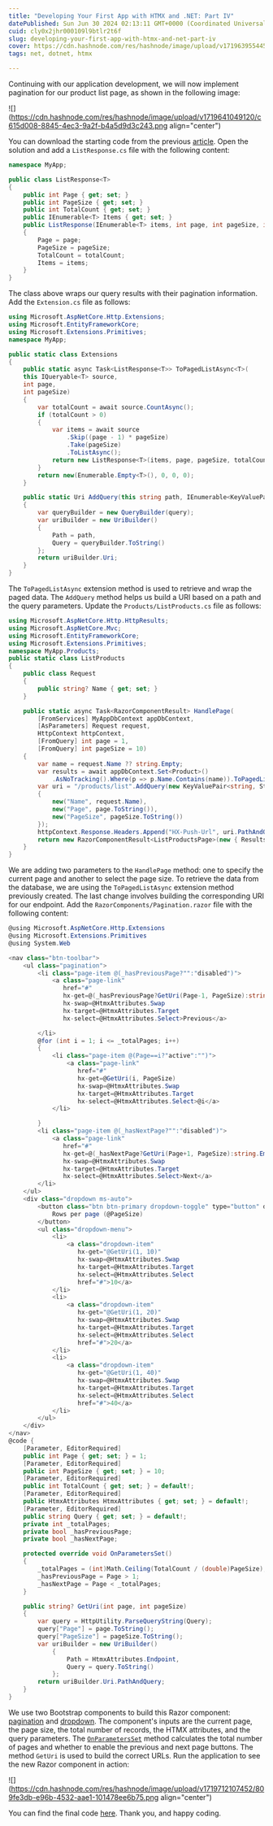 ```yaml
---
title: "Developing Your First App with HTMX and .NET: Part IV"
datePublished: Sun Jun 30 2024 02:13:11 GMT+0000 (Coordinated Universal Time)
cuid: cly0x2jhr000109l9btlr2t6f
slug: developing-your-first-app-with-htmx-and-net-part-iv
cover: https://cdn.hashnode.com/res/hashnode/image/upload/v1719639554459/6cb66419-a03c-424f-b0a7-3a1660a5933e.png
tags: net, dotnet, htmx

---
```


Continuing with our application development, we will now implement pagination for our product list page, as shown in the following image:

![](https://cdn.hashnode.com/res/hashnode/image/upload/v1719641049120/c615d008-8845-4ec3-9a2f-b4a5d9d3c243.png align="center")

You can download the starting code from the previous [article](https://blog.raulnq.com/developing-your-first-app-with-htmx-and-net-part-iii). Open the solution and add a `ListResponse.cs` file with the following content:

```csharp
namespace MyApp;

public class ListResponse<T>
{
    public int Page { get; set; }
    public int PageSize { get; set; }
    public int TotalCount { get; set; }
    public IEnumerable<T> Items { get; set; }
    public ListResponse(IEnumerable<T> items, int page, int pageSize, int totalCount)
    {
        Page = page;
        PageSize = pageSize;
        TotalCount = totalCount;
        Items = items;
    }
}
```

The class above wraps our query results with their pagination information. Add the `Extension.cs` file as follows:

```csharp
using Microsoft.AspNetCore.Http.Extensions;
using Microsoft.EntityFrameworkCore;
using Microsoft.Extensions.Primitives;
namespace MyApp;

public static class Extensions
{
    public static async Task<ListResponse<T>> ToPagedListAsync<T>(
    this IQueryable<T> source,
    int page,
    int pageSize)
    {
        var totalCount = await source.CountAsync();
        if (totalCount > 0)
        {
            var items = await source
                .Skip((page - 1) * pageSize)
                .Take(pageSize)
                .ToListAsync();
            return new ListResponse<T>(items, page, pageSize, totalCount);
        }
        return new(Enumerable.Empty<T>(), 0, 0, 0);
    }

    public static Uri AddQuery(this string path, IEnumerable<KeyValuePair<string, StringValues>> query)
    {
        var queryBuilder = new QueryBuilder(query);
        var uriBuilder = new UriBuilder()
        {
            Path = path,
            Query = queryBuilder.ToString()
        };
        return uriBuilder.Uri;
    }
}
```

The `ToPagedListAsync` extension method is used to retrieve and wrap the paged data. The `AddQuery` method helps us build a URI based on a path and the query parameters. Update the `Products/ListProducts.cs` file as follows:

```csharp
using Microsoft.AspNetCore.Http.HttpResults;
using Microsoft.AspNetCore.Mvc;
using Microsoft.EntityFrameworkCore;
using Microsoft.Extensions.Primitives;
namespace MyApp.Products;
public static class ListProducts
{
    public class Request
    {
        public string? Name { get; set; }
    }

    public static async Task<RazorComponentResult> HandlePage(
        [FromServices] MyAppDbContext appDbContext,
        [AsParameters] Request request,
        HttpContext httpContext,
        [FromQuery] int page = 1,
        [FromQuery] int pageSize = 10)
    {
        var name = request.Name ?? string.Empty;
        var results = await appDbContext.Set<Product>()
            .AsNoTracking().Where(p => p.Name.Contains(name)).ToPagedListAsync(page, pageSize);
        var uri = "/products/list".AddQuery(new KeyValuePair<string, StringValues>[]
        {
            new("Name", request.Name),
            new("Page", page.ToString()),
            new("PageSize", pageSize.ToString())
        });
        httpContext.Response.Headers.Append("HX-Push-Url", uri.PathAndQuery);
        return new RazorComponentResult<ListProductsPage>(new { Results = results, Query = uri.Query });
    }
}
```

We are adding two parameters to the `HandlePage` method: one to specify the current page and another to select the page size. To retrieve the data from the database, we are using the `ToPagedListAsync` extension method previously created. The last change involves building the corresponding URI for our endpoint. Add the `RazorComponents/Pagination.razor` file with the following content:

```csharp
@using Microsoft.AspNetCore.Http.Extensions
@using Microsoft.Extensions.Primitives
@using System.Web

<nav class="btn-toolbar">
    <ul class="pagination">
        <li class="page-item @(_hasPreviousPage?"":"disabled")">
            <a class="page-link"
               href="#"
               hx-get=@(_hasPreviousPage?GetUri(Page-1, PageSize):string.Empty)
               hx-swap=@HtmxAttributes.Swap
               hx-target=@HtmxAttributes.Target
               hx-select=@HtmxAttributes.Select>Previous</a>

        </li>
        @for (int i = 1; i <= _totalPages; i++)
        {
            <li class="page-item @(Page==i?"active":"")">
                <a class="page-link"
                   href="#"
                   hx-get=@GetUri(i, PageSize)
                   hx-swap=@HtmxAttributes.Swap
                   hx-target=@HtmxAttributes.Target
                   hx-select=@HtmxAttributes.Select>@i</a>
            </li>

        }
        <li class="page-item @(_hasNextPage?"":"disabled")">
            <a class="page-link"
               href="#"
               hx-get=@(_hasNextPage?GetUri(Page+1, PageSize):string.Empty)
               hx-swap=@HtmxAttributes.Swap
               hx-target=@HtmxAttributes.Target
               hx-select=@HtmxAttributes.Select>Next</a>
        </li>
    </ul>
    <div class="dropdown ms-auto">
        <button class="btn btn-primary dropdown-toggle" type="button" data-bs-toggle="dropdown">
            Rows per page (@PageSize)
        </button>
        <ul class="dropdown-menu">
            <li>
                <a class="dropdown-item"
                   hx-get="@GetUri(1, 10)"
                   hx-swap=@HtmxAttributes.Swap
                   hx-target=@HtmxAttributes.Target
                   hx-select=@HtmxAttributes.Select
                   href="#">10</a>
            </li>
            <li>
                <a class="dropdown-item"
                   hx-get="@GetUri(1, 20)"
                   hx-swap=@HtmxAttributes.Swap
                   hx-target=@HtmxAttributes.Target
                   hx-select=@HtmxAttributes.Select
                   href="#">20</a>
            </li>
            <li>
                <a class="dropdown-item"
                   hx-get="@GetUri(1, 40)"
                   hx-swap=@HtmxAttributes.Swap
                   hx-target=@HtmxAttributes.Target
                   hx-select=@HtmxAttributes.Select
                   href="#">40</a>
            </li>
        </ul>
    </div>
</nav>
@code {
    [Parameter, EditorRequired]
    public int Page { get; set; } = 1;
    [Parameter, EditorRequired]
    public int PageSize { get; set; } = 10;
    [Parameter, EditorRequired]
    public int TotalCount { get; set; } = default!;
    [Parameter, EditorRequired]
    public HtmxAttributes HtmxAttributes { get; set; } = default!;
    [Parameter, EditorRequired]
    public string Query { get; set; } = default!;
    private int _totalPages;
    private bool _hasPreviousPage;
    private bool _hasNextPage;

    protected override void OnParametersSet()
    {
        _totalPages = (int)Math.Ceiling(TotalCount / (double)PageSize);
        _hasPreviousPage = Page > 1;
        _hasNextPage = Page < _totalPages;
    }

    public string? GetUri(int page, int pageSize)
    {
        var query = HttpUtility.ParseQueryString(Query);
        query["Page"] = page.ToString();
        query["PageSize"] = pageSize.ToString();
        var uriBuilder = new UriBuilder()
            {
                Path = HtmxAttributes.Endpoint,
                Query = query.ToString()
            };
        return uriBuilder.Uri.PathAndQuery;
    }
}
```

We use two Bootstrap components to build this Razor component: [pagination](https://getbootstrap.com/docs/5.3/components/pagination/) and [dropdown](https://getbootstrap.com/docs/5.3/components/dropdowns/). The component's inputs are the current page, the page size, the total number of records, the HTMX attributes, and the query parameters. The [`OnParametersSet`](https://learn.microsoft.com/en-us/aspnet/core/blazor/components/lifecycle?view=aspnetcore-8.0#after-parameters-are-set-onparameterssetasync) method calculates the total number of pages and whether to enable the previous and next page buttons. The method `GetUri` is used to build the correct URLs. Run the application to see the new Razor component in action:

![](https://cdn.hashnode.com/res/hashnode/image/upload/v1719712107452/809fe3db-e96b-4532-aae1-101478ee6b75.png align="center")

You can find the final code [here](https://github.com/raulnq/htmx-dotnet-app/tree/part-iv). Thank you, and happy coding.